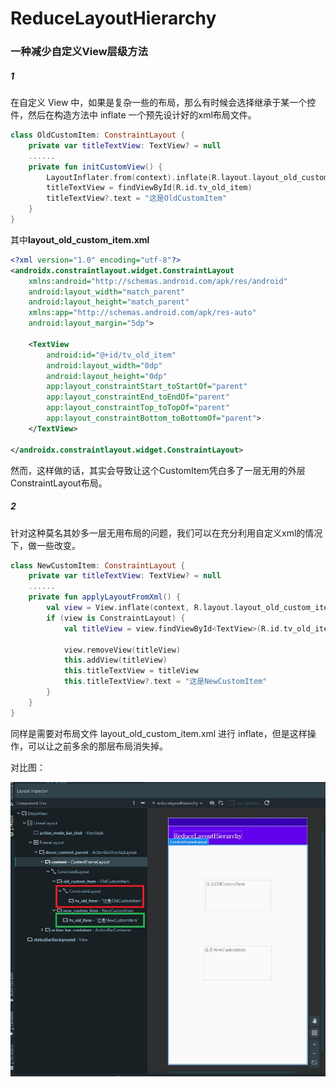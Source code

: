 # ReduceLayoutHierarchy
### 一种减少自定义View层级方法

##### 1

在自定义 View 中，如果是复杂一些的布局，那么有时候会选择继承于某一个控件，然后在构造方法中 inflate 一个预先设计好的xml布局文件。

```kotlin
class OldCustomItem: ConstraintLayout {
    private var titleTextView: TextView? = null
    ......
    private fun initCustomView() {
        LayoutInflater.from(context).inflate(R.layout.layout_old_custom_item, this)
        titleTextView = findViewById(R.id.tv_old_item)
        titleTextView?.text = "这是OldCustomItem"
    }
}
```

其中**layout_old_custom_item.xml**

```xml
<?xml version="1.0" encoding="utf-8"?>
<androidx.constraintlayout.widget.ConstraintLayout
    xmlns:android="http://schemas.android.com/apk/res/android"
    android:layout_width="match_parent"
    android:layout_height="match_parent"
    xmlns:app="http://schemas.android.com/apk/res-auto"
    android:layout_margin="5dp">

    <TextView
        android:id="@+id/tv_old_item"
        android:layout_width="0dp"
        android:layout_height="0dp"
        app:layout_constraintStart_toStartOf="parent"
        app:layout_constraintEnd_toEndOf="parent"
        app:layout_constraintTop_toTopOf="parent"
        app:layout_constraintBottom_toBottomOf="parent">
    </TextView>

</androidx.constraintlayout.widget.ConstraintLayout>
```

然而，这样做的话，其实会导致让这个CustomItem凭白多了一层无用的外层ConstraintLayout布局。



##### 2

针对这种莫名其妙多一层无用布局的问题，我们可以在充分利用自定义xml的情况下，做一些改变。

```kotlin
class NewCustomItem: ConstraintLayout {
    private var titleTextView: TextView? = null
    ......
    private fun applyLayoutFromXml() {
        val view = View.inflate(context, R.layout.layout_old_custom_item, null)
        if (view is ConstraintLayout) {
            val titleView = view.findViewById<TextView>(R.id.tv_old_item)

            view.removeView(titleView)
            this.addView(titleView)
            this.titleTextView = titleView
            this.titleTextView?.text = "这是NewCustomItem"
        }
    }
}
```

同样是需要对布局文件 layout_old_custom_item.xml 进行 inflate，但是这样操作，可以让之前多余的那层布局消失掉。



对比图：

![layout](./capture/layout.jpg)
